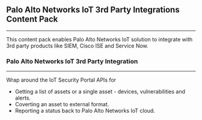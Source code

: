 ## Palo Alto Networks IoT 3rd Party Integrations Content Pack
---

This content pack enables Palo Alto Networks IoT solution to integrate with 3rd party products like SIEM, Cisco ISE and Service Now.

### Palo Alto Networks IoT 3rd Party Integration
---

Wrap around the IoT Security Portal APIs for
 - Getting a list of assets or a single asset - devices, vulnerabilities and alerts.
 - Coverting an asset to external format.
 - Reporting a status back to Palo Alto Networks IoT cloud.

